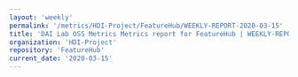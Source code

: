 ```yaml
---
layout: 'weekly'
permalink: '/metrics/HDI-Project/FeatureHub/WEEKLY-REPORT-2020-03-15'
title: 'DAI Lab OSS Metrics Metrics report for FeatureHub | WEEKLY-REPORT-2020-03-15'
organization: 'HDI-Project'
repository: 'FeatureHub'
current_date: '2020-03-15'
---
```

